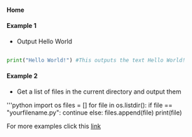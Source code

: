 #### Home

#### Example 1

* Output Hello World

```python

print("Hello World!") #This outputs the text Hello World!
```

#### Example 2
* Get a list of files in the current directory and output them

'''python
import os
files = []
for file in os.listdir():
  if file == "yourfilename.py":
     continue
  else:
    files.append(file)
  print(file)
  
For more examples click this [link](tutorials/index)
